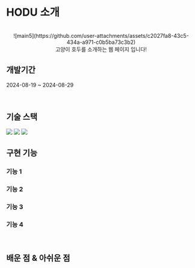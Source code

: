 # HODU 소개 

<p align="center">
  <br>
   ![main5](https://github.com/user-attachments/assets/c2027fa8-43c5-434a-a971-c0b5ba73c3b2)
  <br>
  고양이 호두를 소개하는 웹 페이지 입니다!
</p>


## 개발기간

<p align="justify">
2024-08-19 ~ 2024-08-29
</p>


<br>

## 기술 스택
<img src="https://img.shields.io/badge/html5-E34F26?style=for-the-badge&logo=html5&logoColor=white">
<img src="https://img.shields.io/badge/css-1572B6?style=for-the-badge&logo=css3&logoColor=white">
<img src="https://img.shields.io/badge/javascript-F7DF1E?style=for-the-badge&logo=javascript&logoColor=black">

<br>

## 구현 기능

### 기능 1

### 기능 2

### 기능 3

### 기능 4

<br>

## 배운 점 & 아쉬운 점

<p align="justify">

</p>

<br>



